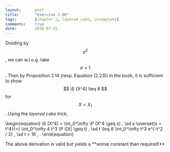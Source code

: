 ```yaml
---
layout:      post
title:       "Exercise 2.06"
tags:        [chapter 2, layered cake, incomplete]
comments:    true
date:        2020-07-25
---
```



Dividing by $$ \sigma^2 $$, we can w.l.o.g. take $$ \sigma = 1 $$.
Then by Proposition 2.14 (resp. Equation (2.23)) in the book, it is sufficient
to show $$ \E [X^4] \leq 8 $$ for $$ X = X_1 $$.
Using the *layered cake* trick,

\begin{equation}
    \E [X^4]
    =
    \int_0^\infty \P (X^4 \geq s) \, \sd s
    \overset{s = t^4}{=}
    \int_0^\infty 4 t^3 \P (|X| \geq t) \, \sd t
    \leq
    8 \int_0^\infty t^3 e^{-t^2 / 2} \, \sd t
    =
    16
    \, .
\end{equation}

 <span class="accent">
    The above derivation is valid but yields a **worse constant than required!**
 </span>
